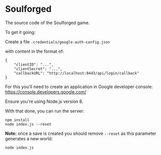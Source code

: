 # Soulforged

The source code of the Soulforged game.

To get it going:

Create a file `.credentials/google-auth-config.json`

with content in the format of:

```
{
    "clientID": "...",
    "clientSecret": "...",
    "callbackURL": "http://localhost:8443/api/login/callback"
}
```

For this you'll need to create an application in Google developer console: https://console.developers.google.com/

Ensure you're using Node.js version 8.

With that done, you can run the server:

```
npm install
node index.js --reset
```

**Note:** once a save is created you should remove `--reset` as this parameter generates a new world:

```
node index.js
```
